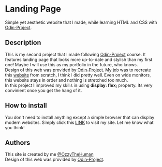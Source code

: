 # Landing Page

Simple yet aesthetic website that I made, while learning HTML and CSS with [Odin-Project](https://www.theodinproject.com/about).

## Description

This is my second project that I made following [Odin-Project](https://www.theodinproject.com/about) course. It features landing page that looks more up-to-date and stylish than my first one! Maybe I will use this as my portfolio in the future, who knows. \
Design of this web was provided by [Odin-Project](https://www.theodinproject.com/about). My job was to recreate this [website](https://cdn.statically.io/gh/TheOdinProject/curriculum/81a5d553f4073e593d23a6ab00d50eef8620796d/foundations/html_css/project/imgs/01.png) from scratch, I think I did pretty well. Even on wide monitors, this website stays in order and nothing is stretched too much. \
In this project I improved my skills in using **display: flex;** property. Its very convinient once you get the hang of it.

## How to install

You don't need to install anything except a simple browser that can display modern websites. Simply click this [LINK](https://ozzythehuman.github.io/odin-landing_page/) to visit my site. Let me know what you think!

## Authors

This site is created by me [@OzzyTheHuman](https://github.com/OzzyTheHuman) \
Design of this web was provided by [Odin-Project](https://www.theodinproject.com/about).
